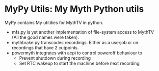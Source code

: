 MyPy Utils: My Myth Python utils
==================================

MyPy contains My utitities for MythTV in python.

* mfs.py is yet another implementation of file-system access to MythTV
  (All the good names were taken).
* mythbrake.py transcodes recordings. Either as a userjob or on
  recordings that have 2 cutpoints.
* powermyth integrates with acpi to control poweroff behaviour to 
  * Prevent shutdown during recording
  * Set RTC wakeup to start the machine before next recording
